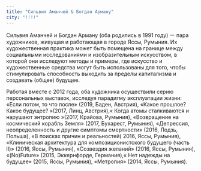 ```yaml
---
title: "Сильвия Аманчей & Богдан Арману"
city: "!!!!"
---
```


Сильвия Аманчей и Богдан Арману (оба родились в 1991 году) ㄧ пара художников, живущая и работающая в городе Яссы, Румыния. Их художественная практика может быть помещена на границе между социальными исследованиями и изобразительным искусством, в которой они исследуют методы и примеры, где искусство и художественные средства могут быть использованы для того, чтобы стимулировать способность выходить за пределы капитализма и создавать (общее) будущее.

Работая вместе с 2012 года, оба художника осуществили серию персональных выставок, исследуя парадигму эксплуатации жизни: «Если потом, то что после» (2019, Баден, Австрия), «Какое прошлое? Какое будущее? »(2017, Линц, Австрия),« Когда атомы сталкиваются и нарушают энтропию »(2017, Крайова, Румыния), «Возвращение на космический корабль Земля» (2017, Бухарест, Румыния), «Депрессия, неопределенность и другие симптомы смертности» (2016, Лодзь, Польша), «В поисках причин и реальностей( 2016, Яссы, Румыния), «Клиническая архитектура для композиционистского будущего (часть II)» (2016, Яссы, Румыния), «Созвездия желаний» (2016, Яссы, Румыния), «(No)Future» (2015, Эккернфорде, Германия),« Нет надежды на будущее» (2015, Яссы, Румыния), «Метропия» (2014, Яссы, Румыния).
